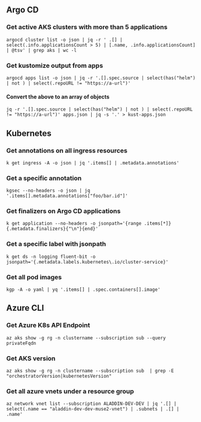 ## Argo CD
### Get active AKS clusters with more than 5 applications
`argocd cluster list -o json | jq -r ' .[] | select(.info.applicationsCount > 5) | [.name, .info.applicationsCount] | @tsv' | grep aks | wc -l`
### Get kustomize output from apps
`argocd apps list -o json | jq -r '.[].spec.source | select(has("helm") | not ) | select(.repoURL != "https://a-url")'`
#### Convert the above to an array of objects
`jq -r '.[].spec.source | select(has("helm") | not ) | select(.repoURL != "https://a-url")' apps.json | jq -s '.' > kust-apps.json`

## Kubernetes
### Get annotations on all ingress resources
`k get ingress -A -o json | jq '.items[] | .metadata.annotations'`
### Get a specific annotation
`kgsec --no-headers -o json | jq '.items[].metadata.annotations["foo/bar.id"]'`
### Get finalizers on Argo CD applications
`k get application --no-headers -o jsonpath='{range .items[*]}{.metadata.finalizers}{"\n"}{end}'`
### Get a specific label with jsonpath
`k get ds -n logging fluent-bit -o jsonpath='{.metadata.labels.kubernetes\.io/cluster-service}'`
### Get all pod images
`kgp -A -o yaml | yq '.items[] | .spec.containers[].image'`

## Azure CLI
### Get Azure K8s API Endpoint
`az aks show -g rg -n clustername --subscription sub --query privateFqdn`
### Get AKS version
`az aks show -g rg -n clustername --subscription sub  | grep -E "orchestratorVersion|kubernetesVersion"`
### Get all azure vnets under a resource group
`az network vnet list --subscription ALADDIN-DEV-DEV | jq '.[] | select(.name == "aladdin-dev-dev-muse2-vnet") | .subnets | .[] | .name'`